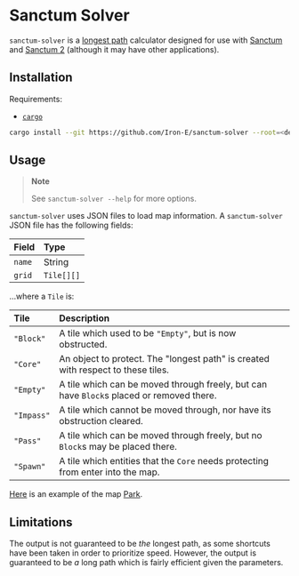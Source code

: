 # Sanctum Solver

`sanctum-solver` is a [longest path](https://en.wikipedia.org/wiki/Longest_path_problem) calculator designed for use with [Sanctum](https://store.steampowered.com/app/91600/Sanctum/) and [Sanctum 2](https://store.steampowered.com/app/210770/Sanctum_2/) (although it may have other applications).

## Installation

Requirements:

* [`cargo`](https://github.com/rust-lang/cargo)

```sh
cargo install --git https://github.com/Iron-E/sanctum-solver --root=<desired install folder>
```

## Usage

> **Note**
>
> See `sanctum-solver --help` for more options.

`sanctum-solver` uses JSON files to load map information. A `sanctum-solver` JSON file has the following fields:

| Field  | Type       |
|:-------|:-----------|
| `name` | String     |
| `grid` | `Tile[][]` |

…where a `Tile` is:

| Tile       | Description                                                                              |
|:-----------|:-----------------------------------------------------------------------------------------|
| `"Block"`  | A tile which used to be `"Empty"`, but is now obstructed.                                |
| `"Core"`   | An object to protect. The "longest path" is created with respect to these tiles.         |
| `"Empty"`  | A tile which can be moved through freely, but can have `Block`s placed or removed there. |
| `"Impass"` | A tile which cannot be moved through, nor have its obstruction cleared.                  |
| `"Pass"`   | A tile which can be moved through freely, but no `Block`s may be placed there.           |
| `"Spawn"`  | A tile which entities that the `Core` needs protecting from enter into the map.          |

[Here](./park.json) is an example of the map [Park](https://sanctum.fandom.com/wiki/Park).

## Limitations

The output is not guaranteed to be *the* longest path, as some shortcuts have been taken in order to prioritize speed. However, the output is guaranteed to be *a* long path which is fairly efficient given the parameters.
